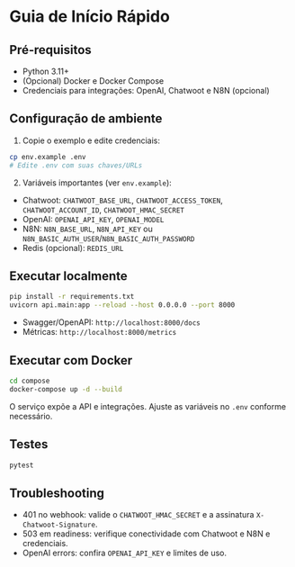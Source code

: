 # Guia de Início Rápido

## Pré‑requisitos

- Python 3.11+
- (Opcional) Docker e Docker Compose
- Credenciais para integrações: OpenAI, Chatwoot e N8N (opcional)

## Configuração de ambiente

1. Copie o exemplo e edite credenciais:

```bash
cp env.example .env
# Edite .env com suas chaves/URLs
```

2. Variáveis importantes (ver `env.example`):

- Chatwoot: `CHATWOOT_BASE_URL`, `CHATWOOT_ACCESS_TOKEN`, `CHATWOOT_ACCOUNT_ID`, `CHATWOOT_HMAC_SECRET`
- OpenAI: `OPENAI_API_KEY`, `OPENAI_MODEL`
- N8N: `N8N_BASE_URL`, `N8N_API_KEY` ou `N8N_BASIC_AUTH_USER`/`N8N_BASIC_AUTH_PASSWORD`
- Redis (opcional): `REDIS_URL`

## Executar localmente

```bash
pip install -r requirements.txt
uvicorn api.main:app --reload --host 0.0.0.0 --port 8000
```

- Swagger/OpenAPI: `http://localhost:8000/docs`
- Métricas: `http://localhost:8000/metrics`

## Executar com Docker

```bash
cd compose
docker-compose up -d --build
```

O serviço expõe a API e integrações. Ajuste as variáveis no `.env` conforme necessário.

## Testes

```bash
pytest
```

## Troubleshooting

- 401 no webhook: valide o `CHATWOOT_HMAC_SECRET` e a assinatura `X-Chatwoot-Signature`.
- 503 em readiness: verifique conectividade com Chatwoot e N8N e credenciais.
- OpenAI errors: confira `OPENAI_API_KEY` e limites de uso.